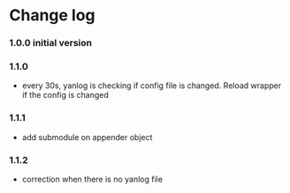 # Change log
### 1.0.0 initial version
### 1.1.0
* every 30s, yanlog is checking if config file is changed. Reload wrapper if the config is changed

### 1.1.1
* add submodule on appender object

### 1.1.2
* correction when there is no yanlog file